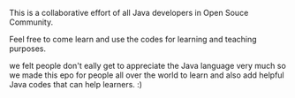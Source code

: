 This is a collaborative effort of all Java developers in Open Souce Community.

Feel free to come learn and use the codes for learning and teaching purposes.

we felt people don't eally get to appreciate the Java language very much so we made this epo for people all over the world to learn and also add helpful Java codes that can help learners. :)

